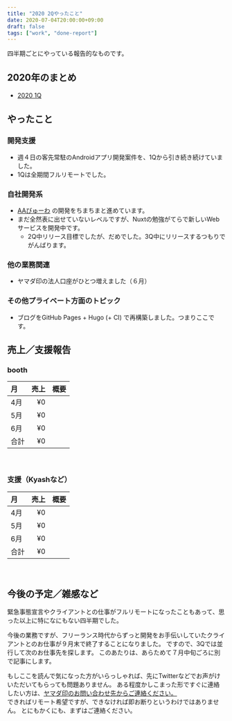 ```yaml
---
title: "2020 2Qやったこと"
date: 2020-07-04T20:00:00+09:00
draft: false
tags: ["work", "done-report"]
---
```


四半期ごとにやっている報告的なものです。

## 2020年のまとめ

- [2020 1Q](https://gist.github.com/yamacraft/a3529231635400078fbfa3b3825e7cac)
　

## やったこと

### 開発支援

- 週４日の客先常駐のAndroidアプリ開発案件を、1Qから引き続き続けていました。
- 1Qは全期間フルリモートでした。
　

### 自社開発系

- [AAびゅーわ](https://play.google.com/store/apps/details?id=jp.yamaglo.aaviewer) の開発をちまちまと進めています。
- まだ全然表に出せていないレベルですが、Nuxtの勉強がてらで新しいWebサービスを開発中です。
  - 2Q中リリース目標でしたが、だめでした。3Q中にリリースするつもりでがんばります。
　

### 他の業務関連

- ヤマダ印の法人口座がひとつ増えました（６月）
　

### その他プライベート方面のトピック

- ブログをGitHub Pages + Hugo (+ CI) で再構築しました。つまりここです。
　

## 売上／支援報告

### booth

月|売上|概要
:--|--:|:--
4月|¥0|
5月|¥0|
6月|¥0|
合計|¥0
　

### 支援（Kyashなど）

月|売上|概要
:--|--:|:--
4月|¥0
5月|¥0
6月|¥0
合計|¥0
　

## 今後の予定／雑感など

緊急事態宣言やクライアントとの仕事がフルリモートになったこともあって、思った以上に特になにもない四半期でした。

今後の業務ですが、フリーランス時代からずっと開発をお手伝いしていたクライアントとのお仕事が９月末で終了することになりました。
ですので、3Qでは並行して次のお仕事先を探します。
このあたりは、あらためて７月中旬ごろに別で記事にします。

もしここを読んで気になった方がいらっしゃれば、先にTwitterなどでお声がけいただいてもらっても問題ありません。
ある程度かしこまった形ですぐに連絡したい方は、[ヤマダ印のお問い合わせ先からご連絡ください。](https://yamadajirushi.co.jp/contact/)  
できればリモート希望ですが、できなければ即お断りというわけではありません。
とにもかくにも、まずはご連絡ください。
